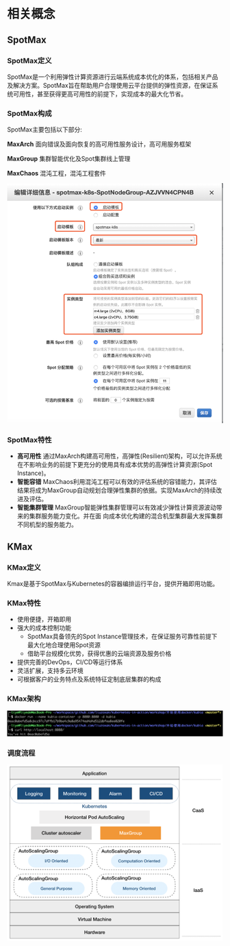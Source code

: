 # 相关概念

## SpotMax

### SpotMax定义

SpotMax是一个利用弹性计算资源进行云端系统成本优化的体系，包括相关产品及解决方案。SpotMax旨在帮助用户合理使用云平台提供的弹性资源，在保证系统可用性，甚至获得更高可用性的前提下，实现成本的最大化节省。

### SpotMax构成

SpotMax主要包括以下部分:

**MaxArch** 面向错误及面向恢复的高可用性服务设计，高可用服务框架 

**MaxGroup** 集群智能优化及Spot集群线上管理 

**MaxChaos** 混沌工程，混沌工程套件

![](../../.gitbook/assets/image%20%2862%29.png)

### SpotMax特性

* **高可用性** 通过MaxArch构建高可用性，高弹性\(Resilient\)架构，可以允许系统在不影响业务的前提下更充分的使用具有成本优势的高弹性计算资源\(Spot Instance\)。
* **智能容错** MaxChaos利用混沌工程可以有效的评估系统的容错能力，其评估结果将成为MaxGroup自动规划合理弹性集群的依据。实现MaxArch的持续改进及评估。
* **智能集群管理** MaxGroup智能弹性集群管理可以有效减少弹性计算资源波动带来的集群服务能力变化。并在面 向成本优化构建的混合机型集群最大发挥集群不同机型的服务能力。



## KMax

### KMax定义

Kmax是基于SpotMax与Kubernetes的容器编排运行平台，提供开箱即用功能。

### KMax特性

* 使用便捷，开箱即用
* 强大的成本控制功能
  * SpotMax具备领先的Spot Instance管理技术，在保证服务可靠性前提下最大化地合理使用Spot资源
  * 借助平台规模化优势，获得优惠的云端资源及服务价格
* 提供完善的DevOps，CI/CD等运行体系
* 灵活扩展，支持多云环境
* 可根据客户的业务特点及系统特征定制底层集群的构成

### KMax架构

![](../../.gitbook/assets/image%20%2856%29.png)

### 调度流程

![](../../.gitbook/assets/image%20%2850%29.png)

